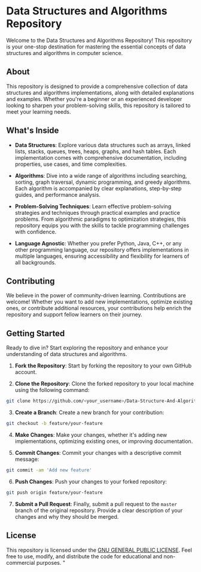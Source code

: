 # Data Structures and Algorithms Repository

Welcome to the Data Structures and Algorithms Repository! This repository is your one-stop destination for mastering the essential concepts of data structures and algorithms in computer science.

## About
This repository is designed to provide a comprehensive collection of data structures and algorithms implementations, along with detailed explanations and examples. Whether you're a beginner or an experienced developer looking to sharpen your problem-solving skills, this repository is tailored to meet your learning needs.

## What's Inside
- **Data Structures**: Explore various data structures such as arrays, linked lists, stacks, queues, trees, heaps, graphs, and hash tables. Each implementation comes with comprehensive documentation, including properties, use cases, and time complexities.
  
- **Algorithms**: Dive into a wide range of algorithms including searching, sorting, graph traversal, dynamic programming, and greedy algorithms. Each algorithm is accompanied by clear explanations, step-by-step guides, and performance analysis.

- **Problem-Solving Techniques**: Learn effective problem-solving strategies and techniques through practical examples and practice problems. From algorithmic paradigms to optimization strategies, this repository equips you with the skills to tackle programming challenges with confidence.

- **Language Agnostic**: Whether you prefer Python, Java, C++, or any other programming language, our repository offers implementations in multiple languages, ensuring accessibility and flexibility for learners of all backgrounds.

## Contributing
We believe in the power of community-driven learning. Contributions are welcome! Whether you want to add new implementations, optimize existing ones, or contribute additional resources, your contributions help enrich the repository and support fellow learners on their journey.

## Getting Started
Ready to dive in? Start exploring the repository and enhance your understanding of data structures and algorithms. <br>

1. **Fork the Repository**: Start by forking the repository to your own GitHub account.

2. **Clone the Repository**: Clone the forked repository to your local machine using the following command:
```bash
git clone https://github.com/<your_username>/Data-Structure-And-Algorithm.git
```

3. **Create a Branch**: Create a new branch for your contribution:
```bash
git checkout -b feature/your-feature
```
4. **Make Changes**: Make your changes, whether it's adding new implementations, optimizing existing ones, or improving documentation.

5. **Commit Changes**: Commit your changes with a descriptive commit message:
```bash
git commit -am 'Add new feature'
```

6. **Push Changes**: Push your changes to your forked repository:
```bash
git push origin feature/your-feature
```
7. **Submit a Pull Request**: Finally, submit a pull request to the `master` branch of the original repository. Provide a clear description of your changes and why they should be merged.

## License
This repository is licensed under the [GNU GENERAL PUBLIC LICENSE](LICENSE.md). Feel free to use, modify, and distribute the code for educational and non-commercial purposes.
"
